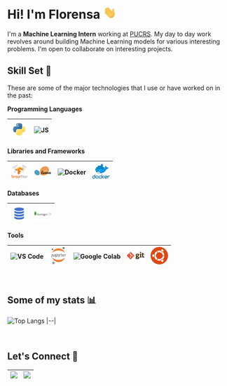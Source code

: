<h1>Hi! I'm Florensa <img  src="https://raw.githubusercontent.com/ABSphreak/ABSphreak/master/gifs/Hi.gif" width="30px"></h1>

I'm a **Machine Learning Intern** working at [PUCRS](https://www.pucrs.br/en/). My day to day work revolves around building Machine Learning models for various interesting problems. I'm open to collaborate on interesting projects.

## Skill Set :muscle:

These are some of the major technologies that I use or have worked on in the past:

**Programming Languages**

<img title="Python" alt="Python" width="40px" src="https://raw.githubusercontent.com/github/explore/master/topics/python/python.png" />|<img alt="JS" title="JavaScript" width="40px" src="https://cdn-icons-png.flaticon.com/512/5968/5968282.png">
|--|--|

**Libraries and Frameworks**

<img title="TensorFlow" alt="TensorFlow" width="40px" src="https://raw.githubusercontent.com/github/explore/master/topics/tensorflow/tensorflow.png">|<img title="Scikit-Learn" alt="Scikit Learn" width="40px" src="https://raw.githubusercontent.com/github/explore/master/topics/scikit-learn/scikit-learn.png">|<img title="Plotly" alt="Docker" width="40px" src="https://avatars.githubusercontent.com/u/5997976?s=280&v=4">|<img title="Docker" alt="Docker" width="40px" src="https://raw.githubusercontent.com/github/explore/master/topics/docker/docker.png">
|--|--|--|--|

**Databases**

<img title="SQL" alt="SQL" width="40px" src="https://raw.githubusercontent.com/github/explore/master/topics/sql/sql.png">|<img title="MongoDB" alt="MongoDB" width="40px" src="https://raw.githubusercontent.com/github/explore/master/topics/mongodb/mongodb.png"> <br>
|--|--|

**Tools**

<img title="VS Code" alt="VS Code" width="40px" src="https://img.icons8.com/fluent/48/000000/visual-studio-code-2019.png">|<img title="Jupyter Notebook" alt="Jupyter" width="40px" src="https://raw.githubusercontent.com/github/explore/master/topics/jupyter-notebook/jupyter-notebook.png">|<img title="Google Colab" alt="Google Colab" width="40px" src="https://upload.wikimedia.org/wikipedia/commons/thumb/d/d0/Google_Colaboratory_SVG_Logo.svg/1200px-Google_Colaboratory_SVG_Logo.svg.png">|<img title="git" alt="git" width="40px" src="https://raw.githubusercontent.com/github/explore/master/topics/git/git.png">|<img title="Ubuntu" alt="Ubuntu" width="40px" src="https://raw.githubusercontent.com/github/explore/master/topics/ubuntu/ubuntu.png">
|--|--|--|--|--|
<br>

## Some of my stats :bar_chart:

![Top Langs](https://github-readme-stats.vercel.app/api/top-langs/?username=FlorensaDimer&layout=compact&theme=dracula)
|--|

<br>

## Let's Connect :handshake:

<a href="https://www.linkedin.com/in/florensadimer/"><img src="https://cdn2.iconfinder.com/data/icons/social-media-2285/512/1_Linkedin_unofficial_colored_svg-128.png" width="40"></a>|<a href="https://www.kaggle.com/flordimer"><img src="https://www.vectorlogo.zone/logos/kaggle/kaggle-icon.svg" width="40"></a>
|--|--|
